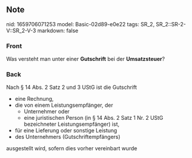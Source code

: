 ## Note
nid: 1659706071253
model: Basic-02d89-e0e22
tags: SR_2, SR_2::SR-2-V::SR_2-V-3
markdown: false

### Front
Was versteht man unter einer <b>Gutschrift</b> bei der
<b>Umsatzsteuer</b>?

### Back
Nach § 14 Abs. 2 Satz 2 und 3 UStG ist die Gutschrift
<ul>
  <li>eine Rechnung,
  <li>die von einem Leistungsempfänger, der
  <ul>
    <li>Unternehmer oder
    <li>eine juristischen Person (in § 14 Abs. 2 Satz 1 Nr. 2 UStG
    bezeichneter Leistungsempfänger) ist,
  </ul>
  <li>für eine Lieferung oder sonstige Leistung
  <li>des Unternehmers (Gutschriftempfängers)
</ul>ausgestellt wird, sofern dies vorher vereinbart wurde
